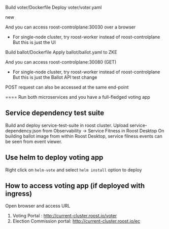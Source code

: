 Build voter/Dockerfile
Deploy voter/voter.yaml

new

And you can access roost-controlplane:30030 over a browser 
* For single-node cluster, try roost-worker instead of roost-controlplane
But this is just the UI


Build ballot/Dockerfile
Apply ballot/ballot.yaml to ZKE

And you can access roost-controlplane:30080 (GET)
* For single-node cluster, try roost-worker instead of roost-controlplane
But this is just the Ballot API
test change

POST request can also be accessed at the same end-point

====
Run both microservices and you have a full-fledged voting app


## Service dependency test suite

Build and deploy service-test-suite in roost cluster.
Upload service-dependency.json from Observability -> Service Fitness in Roost Desktop
On building ballot image from within Roost Desktop, service filness events can be seen from event viewer.

## Use helm to deploy voting app
  
  Right click on `helm-vote` and select `helm install` option to deploy 
  
## How to access voting app (if deployed with ingress)
  
  Open browser and access URL
  1. Voting Portal : http://current-cluster.roost.io/voter
  2. Election Commission portal: http://current-cluster.roost.io/ec
